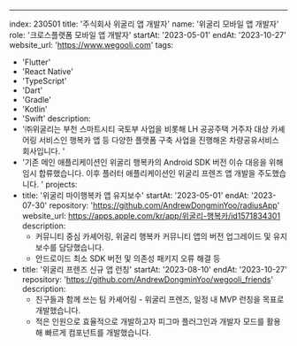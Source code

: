 ---
index:  230501
title: '주식회사 위굴리 앱 개발자'
name: '위굴리 모바일 앱 개발자'
role: '크로스플랫폼 모바일 앱 개발자'
startAt: '2023-05-01'
endAt: '2023-10-27'
website_url: 'https://www.wegooli.com'
tags:
  - 'Flutter'
  - 'React Native'
  - 'TypeScript'
  - 'Dart'
  - 'Gradle'
  - 'Kotlin'
  - 'Swift'
description:
  - '㈜위굴리는 부천 스마트시티 국토부 사업을 비롯해 LH 공공주택 거주자 대상 카셰어링 서비스인 행복카 앱 등 다양한 플랫폼 구축 사업을 진행해온 차량공유서비스 회사입니다. '
  - '기존 메인 애플리케이션인 위굴리 행복카의 Android SDK 버전 이슈 대응을 위해 임시 합류했습니다. 이후 플러터 애플리케이션인 위굴리 프렌즈 앱 개발을 주도했습니다. '
projects:
  - title: '위굴리 마이행복카 앱 유지보수'
    startAt: '2023-05-01'
    endAt: '2023-07-30'
    repository: 'https://github.com/AndrewDongminYoo/radiusApp'
    website_url: https://apps.apple.com/kr/app/위굴리-행복카/id1571834301
    description:
      - 커뮤니티 중심 카셰어링, 위굴리 행복카 커뮤니티 앱의 버전 업그레이드 및 유지보수를 담당했습니다.
      - 안드로이드 최소 SDK 버전 및 의존성 패키지 오류 해결 등
  - title: '위굴리 프렌즈 신규 앱 런칭'
    startAt: '2023-08-10'
    endAt: '2023-10-27'
    repository: 'https://github.com/AndrewDongminYoo/wegooli_friends'
    description:
      - 친구들과 함께 쓰는 팀 카셰어링 - 위굴리 프렌즈, 일정 내 MVP 런칭을 목표로 개발했습니다.
      - 적은 인원으로 효율적으로 개발하고자 피그마 플러그인과 개발자 모드를 활용해 빠르게 컴포넌트를 개발했습니다.
